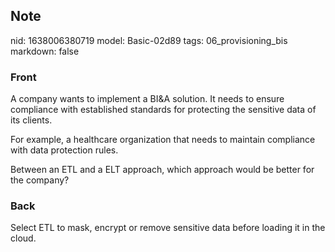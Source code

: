 ## Note
nid: 1638006380719
model: Basic-02d89
tags: 06_provisioning_bis
markdown: false

### Front
A company wants to implement a BI&A solution. It needs to ensure compliance with established standards for protecting the sensitive data of its clients.

For example, a healthcare organization that needs to maintain compliance with data protection rules.

Between an ETL and a ELT approach, which approach would be better for the company?

### Back
Select ETL to mask, encrypt or remove sensitive data before loading it in the cloud.
